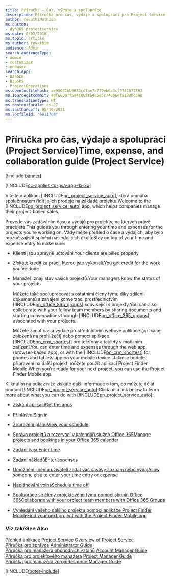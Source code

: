 ```yaml
---
title: Příručka – Čas, výdaje a spolupráce
description: Příručka pro čas, výdaje a spolupráci pro Project Service
author: revathiMuthiah
ms.custom:
- dyn365-projectservice
ms.date: 8/03/2018
ms.topic: article
ms.author: revathim
audience: Admin
search.audienceType:
- admin
- customizer
- enduser
search.app:
- D365CE
- D365PS
- ProjectOperations
ms.openlocfilehash: ae95041bb6883cd7ae7a779eb6a3cf9741572802
ms.sourcegitcommit: 40f68387f594180af64a5e5c748b6efa188bd300
ms.translationtype: HT
ms.contentlocale: cs-CZ
ms.lasthandoff: 05/10/2021
ms.locfileid: "6011768"
---
```

# <a name="time-expense-and-collaboration-guide-project-service"></a><span data-ttu-id="3afe7-103">Příručka pro čas, výdaje a spolupráci (Project Service)</span><span class="sxs-lookup"><span data-stu-id="3afe7-103">Time, expense, and collaboration guide (Project Service)</span></span>

[!include [banner](../includes/psa-now-project-operations.md)]

[!INCLUDE[cc-applies-to-psa-app-1x-2x](../includes/cc-applies-to-psa-app-1x-2x.md)]

<span data-ttu-id="3afe7-104">Vítejte v aplikaci [!INCLUDE[pn_project_service_auto](../includes/pn-project-service-auto.md)], která pomáhá společnostem řídit jejich prodeje na základě projektu.</span><span class="sxs-lookup"><span data-stu-id="3afe7-104">Welcome to the [!INCLUDE[pn_project_service_auto](../includes/pn-project-service-auto.md)] app, which helps companies manage their project-based sales.</span></span> 
  
 <span data-ttu-id="3afe7-105">Provede vás zadáváním času a výdajů pro projekty, na kterých právě pracujete.</span><span class="sxs-lookup"><span data-stu-id="3afe7-105">This guides you through entering your time and expenses for the projects you’re working on.</span></span> <span data-ttu-id="3afe7-106">Vždy mějte přehled o čase a výdajích, aby bylo možné zajistit splnění následujících úkolů:</span><span class="sxs-lookup"><span data-stu-id="3afe7-106">Stay on top of your time and expense entry to make sure:</span></span>  
  
- <span data-ttu-id="3afe7-107">Klienti jsou správně účtováni.</span><span class="sxs-lookup"><span data-stu-id="3afe7-107">Your clients are billed properly</span></span>  
  
- <span data-ttu-id="3afe7-108">Získáte kredit za práci, kterou jste vykonali.</span><span class="sxs-lookup"><span data-stu-id="3afe7-108">You get credit for the work you’ve done</span></span>  
  
- <span data-ttu-id="3afe7-109">Manažeři znají stav vašich projektů.</span><span class="sxs-lookup"><span data-stu-id="3afe7-109">Your managers know the status of your projects</span></span>  
  
  <span data-ttu-id="3afe7-110">Můžete také spolupracovat s ostatními členy týmu díky sdílení dokumentů a zahájení konverzací prostřednictvím [!INCLUDE[pn_office_365_groups](../includes/pn-office-365-groups.md)] související s projekty.</span><span class="sxs-lookup"><span data-stu-id="3afe7-110">You can also collaborate with your fellow team members by sharing documents and starting conversations through [!INCLUDE[pn_office_365_groups](../includes/pn-office-365-groups.md)] associated with your projects.</span></span>  
  
  <span data-ttu-id="3afe7-111">Můžete zadat čas a výdaje prostřednictvím webové aplikace (aplikace založená na prohlížeči) nebo pomocí aplikace [!INCLUDE[pn_crm_shortest](../includes/pn-crm-shortest.md)] pro telefony a tablety v mobilním zařízení.</span><span class="sxs-lookup"><span data-stu-id="3afe7-111">You can enter time and expenses through the web app (browser-based app), or with the [!INCLUDE[pn_crm_shortest](../includes/pn-crm-shortest.md)] for phones and tablets app on your mobile device.</span></span> <span data-ttu-id="3afe7-112">Jakmile budete připraveni na další projekt, můžete použít aplikaci Project Finder Mobile.</span><span class="sxs-lookup"><span data-stu-id="3afe7-112">When you’re ready for your next project, you can use the Project Finder Mobile app.</span></span>  
  
<span data-ttu-id="3afe7-113">Kliknutím na odkaz níže získáte další informace o tom, co můžete dělat pomocí [!INCLUDE[pn_project_service_auto](../includes/pn-project-service-auto.md)]:</span><span class="sxs-lookup"><span data-stu-id="3afe7-113">Click on a link below to learn more about what you can do with [!INCLUDE[pn_project_service_auto](../includes/pn-project-service-auto.md)]:</span></span>  
  
-   [<span data-ttu-id="3afe7-114">Získání aplikací</span><span class="sxs-lookup"><span data-stu-id="3afe7-114">Get the apps</span></span>](../psa/get-apps.md)  
  
-   [<span data-ttu-id="3afe7-115">Přihlášení</span><span class="sxs-lookup"><span data-stu-id="3afe7-115">Sign in</span></span>](../psa/sign-in.md)  
  
-   [<span data-ttu-id="3afe7-116">Zobrazení plánu</span><span class="sxs-lookup"><span data-stu-id="3afe7-116">View your schedule</span></span>](../psa/view-schedule.md)  
  
-   [<span data-ttu-id="3afe7-117">Správa projektů a rezervací v kalendáři služeb Office 365</span><span class="sxs-lookup"><span data-stu-id="3afe7-117">Manage projects and bookings in your Office 365 calendar</span></span>](../psa/manage-project-bookings-office-365-calendar.md)  
  
-   [<span data-ttu-id="3afe7-118">Zadání času</span><span class="sxs-lookup"><span data-stu-id="3afe7-118">Enter time</span></span>](../psa/enter-time.md)  
  
-   [<span data-ttu-id="3afe7-119">Zadání nákladů</span><span class="sxs-lookup"><span data-stu-id="3afe7-119">Enter expenses</span></span>](../psa/enter-expenses.md)  
  
-   [<span data-ttu-id="3afe7-120">Umožnění jinému uživateli zadat váš časový záznam nebo výdaj</span><span class="sxs-lookup"><span data-stu-id="3afe7-120">Allow someone else to enter your time entry or expense</span></span>](../psa/allow-someone-else-enter-time-entry-expense.md)  
  
-   [<span data-ttu-id="3afe7-121">Naplánování volna</span><span class="sxs-lookup"><span data-stu-id="3afe7-121">Schedule time off</span></span>](../psa/schedule-time-off.md)  
  
-   [<span data-ttu-id="3afe7-122">Spolupráce se členy projektového týmu pomocí skupin Office 365</span><span class="sxs-lookup"><span data-stu-id="3afe7-122">Collaborate with your project team members with Office 365 Groups</span></span>](../psa/collaborate-project-team-members-office-365-groups.md)  
  
-   [<span data-ttu-id="3afe7-123">Vyhledání vašeho dalšího projektu pomocí aplikace Project Finder Mobile</span><span class="sxs-lookup"><span data-stu-id="3afe7-123">Find your next project with the Project Finder Mobile app</span></span>](../psa/find-next-project-finder-mobile-app.md)  
  
### <a name="see-also"></a><span data-ttu-id="3afe7-124">Viz také</span><span class="sxs-lookup"><span data-stu-id="3afe7-124">See Also</span></span>  
 <span data-ttu-id="3afe7-125">[Přehled aplikace Project Service](../psa/overview.md) </span><span class="sxs-lookup"><span data-stu-id="3afe7-125">[Overview of Project Service](../psa/overview.md) </span></span>  
 <span data-ttu-id="3afe7-126">[Příručka pro správce](../psa/admin-guide.md) </span><span class="sxs-lookup"><span data-stu-id="3afe7-126">[Administrator Guide](../psa/admin-guide.md) </span></span>  
 <span data-ttu-id="3afe7-127">[Příručka pro manažera obchodních vztahů](../psa/account-manager-guide.md) </span><span class="sxs-lookup"><span data-stu-id="3afe7-127">[Account Manager Guide](../psa/account-manager-guide.md) </span></span>  
 <span data-ttu-id="3afe7-128">[Příručka pro projektového manažera](../psa/project-manager-guide.md) </span><span class="sxs-lookup"><span data-stu-id="3afe7-128">[Project Manager Guide](../psa/project-manager-guide.md) </span></span>  
 [<span data-ttu-id="3afe7-129">Příručka pro manažera zdrojů</span><span class="sxs-lookup"><span data-stu-id="3afe7-129">Resource Manager Guide</span></span>](../psa/resource-manager-guide.md)   


[!INCLUDE[footer-include](../includes/footer-banner.md)]